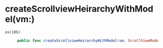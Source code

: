 # createScrollviewHeirarchyWithModel(vm:​)

<dl>
<dt><code>os(iOS)</code></dt>
<dd>

``` swift
public func createScrollviewHeirarchyWithModel(vm:​ ScrollViewModel) -> (UIScrollView, UIView, UIView)
```

</dd>
</dl>
